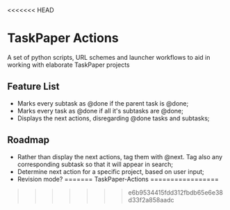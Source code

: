 <<<<<<< HEAD
# TaskPaper Actions
A set of python scripts, URL schemes and launcher workflows to aid in working with elaborate TaskPaper projects

## Feature List
- Marks every subtask as @done if the parent task is @done;
- Marks every task as @done if all it's subtasks are @done;
- Displays the next actions, disregarding @done tasks and subtasks;

## Roadmap
- Rather than display the next actions, tag them with @next. Tag also any corresponding subtask so that it will appear in search;
- Determine next action for a specific project, based on user input;
- Revision mode?
=======
TaskPaper-Actions
=================
>>>>>>> e6b9534415fdd312fbdb65e6e38d33f2a858aadc
